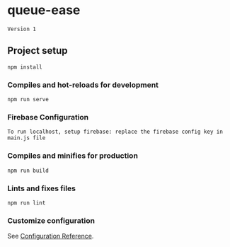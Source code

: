 # queue-ease

```
Version 1
```

## Project setup

```
npm install
```

### Compiles and hot-reloads for development

```
npm run serve
```

### Firebase Configuration

```
To run localhost, setup firebase: replace the firebase config key in main.js file
```

### Compiles and minifies for production

```
npm run build
```

### Lints and fixes files

```
npm run lint
```

### Customize configuration

See [Configuration Reference](https://cli.vuejs.org/config/).
